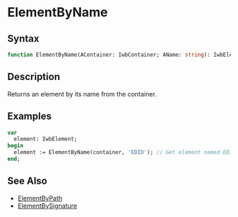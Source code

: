 # ElementByName

## Syntax

```pascal
function ElementByName(AContainer: IwbContainer; AName: string): IwbElement;
```

## Description

Returns an element by its name from the container.

## Examples

```pascal
var
  element: IwbElement;
begin
  element := ElementByName(container, 'EDID'); // Get element named EDID
end;
```

## See Also

- [ElementByPath](IwbContainer_ElementByPath.md)
- [ElementBySignature](IwbContainer_ElementBySignature.md)
